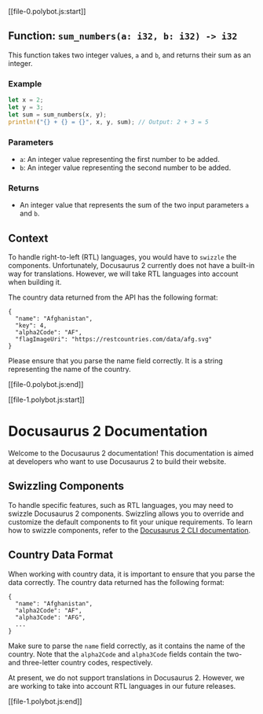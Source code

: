 [[file-0.polybot.js:start]]

## Function: `sum_numbers(a: i32, b: i32) -> i32`

This function takes two integer values, `a` and `b`, and returns their sum as an integer.

### Example

```rust
let x = 2;
let y = 3;
let sum = sum_numbers(x, y);
println!("{} + {} = {}", x, y, sum); // Output: 2 + 3 = 5
```

### Parameters

- `a`: An integer value representing the first number to be added.
- `b`: An integer value representing the second number to be added.

### Returns

- An integer value that represents the sum of the two input parameters `a` and `b`.

## Context

To handle right-to-left (RTL) languages, you would have to `swizzle` the components. Unfortunately, Docusaurus 2 currently does not have a built-in way for translations. However, we will take RTL languages into account when building it.

The country data returned from the API has the following format:

```
{
  "name": "Afghanistan",
  "key": 4,
  "alpha2Code": "AF",
  "flagImageUri": "https://restcountries.com/data/afg.svg"
}
```

Please ensure that you parse the name field correctly. It is a string representing the name of the country.

[[file-0.polybot.js:end]]

[[file-1.polybot.js:start]]

# Docusaurus 2 Documentation

Welcome to the Docusaurus 2 documentation! This documentation is aimed at developers who want to use Docusaurus 2 to build their website.

## Swizzling Components

To handle specific features, such as RTL languages, you may need to swizzle Docusaurus 2 components. Swizzling allows you to override and customize the default components to fit your unique requirements. To learn how to swizzle components, refer to the [Docusaurus 2 CLI documentation](https://v2.docusaurus.io/docs/cli/#docusaurus-swizzle).

## Country Data Format

When working with country data, it is important to ensure that you parse the data correctly. The country data returned has the following format:

```  
{
  "name": "Afghanistan",
  "alpha2Code": "AF",
  "alpha3Code": "AFG",
  ...
}
```

Make sure to parse the `name` field correctly, as it contains the name of the country. Note that the `alpha2Code` and `alpha3Code` fields contain the two- and three-letter country codes, respectively.

At present, we do not support translations in Docusaurus 2. However, we are working to take into account RTL languages in our future releases.

[[file-1.polybot.js:end]]